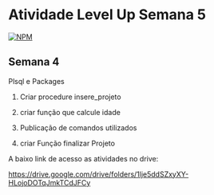 # Atividade Level Up Semana 5
[![NPM](https://img.shields.io/npm/l/react)](https://github.com/FeliphRenaud/BRH/blob/main/license) 


## Semana 4 

Plsql e Packages

1. Criar procedure insere_projeto

2. criar função que calcule idade 

3. Publicação de comandos utilizados 

4. criar Função finalizar Projeto 

A baixo link de acesso as atividades no drive:

https://drive.google.com/drive/folders/1lje5ddSZxyXY-HLojoDOTqJmkTCdJFCy

